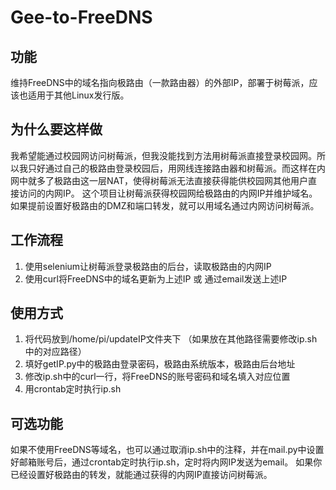 # Gee-to-FreeDNS

## 功能

维持FreeDNS中的域名指向极路由（一款路由器）的外部IP，部署于树莓派，应该也适用于其他Linux发行版。

## 为什么要这样做

我希望能通过校园网访问树莓派，但我没能找到方法用树莓派直接登录校园网。所以我只好通过自己的极路由登录校园后，用网线连接路由器和树莓派。而这样在内网中就多了极路由这一层NAT，使得树莓派无法直接获得能供校园网其他用户直接访问的内网IP。
这个项目让树莓派获得校园网给极路由的内网IP并维护域名。如果提前设置好极路由的DMZ和端口转发，就可以用域名通过内网访问树莓派。

## 工作流程

1. 使用selenium让树莓派登录极路由的后台，读取极路由的内网IP
2. 使用curl将FreeDNS中的域名更新为上述IP 或 通过email发送上述IP

## 使用方式

1. 将代码放到/home/pi/updateIP文件夹下 （如果放在其他路径需要修改ip.sh中的对应路径）
2. 填好getIP.py中的极路由登录密码，极路由系统版本，极路由后台地址
3. 修改ip.sh中的curl一行，将FreeDNS的账号密码和域名填入对应位置
4. 用crontab定时执行ip.sh

## 可选功能

如果不使用FreeDNS等域名，也可以通过取消ip.sh中的注释，并在mail.py中设置好邮箱账号后，通过crontab定时执行ip.sh，定时将内网IP发送为email。
如果你已经设置好极路由的转发，就能通过获得的内网IP直接访问树莓派。